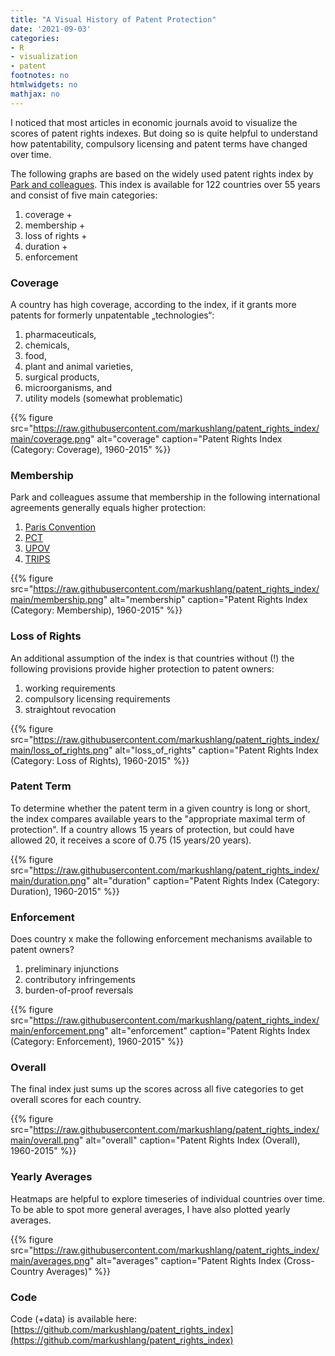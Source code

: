 ```yaml
---
title: "A Visual History of Patent Protection"
date: '2021-09-03'
categories:
- R
- visualization
- patent
footnotes: no
htmlwidgets: no
mathjax: no
---
```



I noticed that most articles in economic journals avoid to visualize the scores of patent rights indexes. But doing so is quite helpful to understand how patentability, compulsory licensing and patent terms have changed over time. 

The following graphs are based on the widely used patent rights index by [Park and colleagues](http://fs2.american.edu/wgp/www/2EFWch2.pdf). This index is available for 122 countries over 55 years and consist of five main categories: 

1. coverage +
2. membership + 
3. loss of rights + 
4. duration +
5. enforcement

### Coverage

A country has high coverage, according to the index, if it grants more patents for formerly unpatentable „technologies“:

1) pharmaceuticals,
2) chemicals,
3) food,
4) plant and animal varieties,
5) surgical products,
6) microorganisms, and
7) utility models (somewhat problematic)

{{% figure src="https://raw.githubusercontent.com/markushlang/patent_rights_index/main/coverage.png" alt="coverage" caption="Patent Rights Index (Category: Coverage), 1960-2015" %}}

### Membership

Park and colleagues assume that membership in the following international agreements generally equals higher protection: 

1. [Paris Convention](https://www.wipo.int/treaties/en/ip/paris/)
2. [PCT](https://www.wipo.int/pct/en/)
3. [UPOV](https://www.upov.int/portal/index.html.en)
4. [TRIPS](https://www.wto.org/english/tratop_e/trips_e/trips_e.htm)

{{% figure src="https://raw.githubusercontent.com/markushlang/patent_rights_index/main/membership.png" alt="membership" caption="Patent Rights Index (Category: Membership), 1960-2015" %}}

### Loss of Rights 

An additional assumption of the index is that countries without (!) the following provisions provide higher protection to patent owners:

1) working requirements 
2) compulsory licensing requirements 
3) straightout revocation

{{% figure src="https://raw.githubusercontent.com/markushlang/patent_rights_index/main/loss_of_rights.png" alt="loss_of_rights" caption="Patent Rights Index (Category: Loss of Rights), 1960-2015" %}}

### Patent Term

To determine whether the patent term in a given country is long or short, the index compares available years to the "appropriate maximal term of protection". If a country allows 15 years of protection, but could have allowed 20, it receives a score of 0.75  (15 years/20 years).

{{% figure src="https://raw.githubusercontent.com/markushlang/patent_rights_index/main/duration.png" alt="duration" caption="Patent Rights Index (Category: Duration), 1960-2015" %}}

### Enforcement 

Does country x make the following enforcement mechanisms available to patent owners? 

1. preliminary injunctions
2. contributory infringements
3. burden-of-proof reversals

{{% figure src="https://raw.githubusercontent.com/markushlang/patent_rights_index/main/enforcement.png" alt="enforcement" caption="Patent Rights Index (Category: Enforcement), 1960-2015" %}}

### Overall 

The final index just sums up the scores across all five categories to get overall scores for each country.

{{% figure src="https://raw.githubusercontent.com/markushlang/patent_rights_index/main/overall.png" alt="overall" caption="Patent Rights Index (Overall), 1960-2015" %}}

### Yearly Averages

Heatmaps are helpful to explore timeseries of individual countries over time. To be able to spot more general averages, I have also plotted yearly averages.

{{% figure src="https://raw.githubusercontent.com/markushlang/patent_rights_index/main/averages.png" alt="averages" caption="Patent Rights Index (Cross-Country Averages)" %}}

### Code

Code (+data) is available here: [https://github.com/markushlang/patent_rights_index](https://github.com/markushlang/patent_rights_index)
